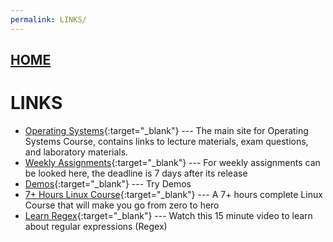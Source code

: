 ```yaml
---
permalink: LINKS/
---
```


## [HOME](../)

# LINKS
* [Operating Systems](https://os.vlsm.org/){:target="_blank"} ---
  The main site for Operating Systems Course, contains links to lecture materials, exam questions, and laboratory materials.
* [Weekly Assignments](https://demos.vlsm.org/){:target="_blank"} ---
  For weekly assignments can be looked here, the deadline is 7 days after its release
* [Demos](https://github.com/os2xx/demos/tree/master/Demos/){:target="_blank"} ---
  Try Demos
* [7+ Hours Linux Course](https://youtu.be/wBp0Rb-ZJak){:target="_blank"} ---
  A 7+ hours complete Linux Course that will make you go from zero to hero
* [Learn Regex](https://youtu.be/bgBWp9EIlMM){:target="_blank"} ---
  Watch this 15 minute video to learn about regular expressions (Regex)
